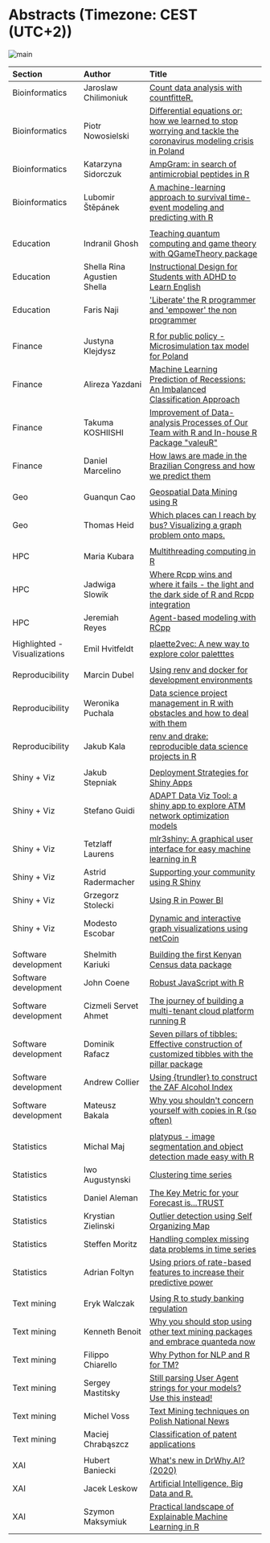 # Abstracts (Timezone: CEST (UTC+2))

<img src="https://raw.githubusercontent.com/WhyR2020/abstracts/master/img/timeline.png"
     alt="main" />


|Section                      |Author                      |Title                                                                                                                                                                                                                                                                     |
|:----------------------------|:---------------------------|:-------------------------------------------------------------------------------------------------------------------------------------------------------------------------------------------------------------------------------------------------------------------------|
|Bioinformatics               |Jaroslaw Chilimoniuk        |[Count data analysis with countfitteR.](https://github.com/WhyR2020/abstracts/blob/master/bioinformatics/count_data_analysis_with_countfitte_r.md)                                                                                                                        |
|Bioinformatics               |Piotr Nowosielski           |[Differential equations or: how we learned to stop worrying and tackle the coronavirus modeling crisis in Poland](https://github.com/WhyR2020/abstracts/blob/master/bioinformatics/new_technologies_at_the_ministry.md)                                                                                                                                  |
|Bioinformatics               |Katarzyna Sidorczuk         |[AmpGram: in search of antimicrobial peptides in R](https://github.com/WhyR2020/abstracts/blob/master/bioinformatics/amp_gram_in_search_of_antimicrobial_peptides_in_r.md)                                                                                                |
|Bioinformatics               |Lubomir Štěpánek            |[A machine-learning approach to survival time-event modeling and predicting with R](https://github.com/WhyR2020/abstracts/blob/master/bioinformatics/a_machine_learning_approach_to_survival_time_event_modeling_and_predicting_with_r.md)                                |
|||
|Education                    |Indranil Ghosh              |[Teaching quantum computing and game theory with QGameTheory package](https://github.com/WhyR2020/abstracts/blob/master/education/teaching_quantum_computing_and_game_theory_with_q_game_theory_package.md)                                                               |
|Education                    |Shella Rina Agustien Shella |[Instructional Design for Students with ADHD to Learn English](https://github.com/WhyR2020/abstracts/blob/master/education/instructional_design_for_students_with_adhd_to_learn_english.md)                                                                               |
|Education                    |Faris Naji                  |['Liberate' the R programmer and 'empower'   the non programmer](https://github.com/WhyR2020/abstracts/blob/master/education/liberate_the_r_programmer_and_empower_the_non_programmer.md)                                                                                   |
|||
|Finance                      |Justyna Klejdysz            |[R for public policy - Microsimulation tax model for Poland](https://github.com/WhyR2020/abstracts/blob/master/finance/r_for_public_policy_microsimulation_tax_model_for_poland.md)                                                                                       |
|Finance                      |Alireza Yazdani             |[Machine Learning Prediction of Recessions: An Imbalanced Classification Approach](https://github.com/WhyR2020/abstracts/blob/master/finance/machine_learning_prediction_of_recessions_an_imbalanced_classification_approach.md)                                          |
|Finance                      |Takuma KOSHIISHI            |[Improvement of Data-analysis Processes of Our Team with R and In-house R Package "valeuR"](https://github.com/WhyR2020/abstracts/blob/master/finance/improvement_of_data_analysis_processes_of_our_team_with_r_and_in_house_r_package_valeu_r.md)                        |
|Finance                      |Daniel Marcelino            |[How laws are made in the Brazilian Congress and how we predict them](https://github.com/WhyR2020/abstracts/blob/master/finance/how_laws_are_made_in_the_brazilian_congress_and_how_we_predict_them.md)                                                                   |
|||
|Geo                          |Guanqun Cao                 |[Geospatial Data Mining using R](https://github.com/WhyR2020/abstracts/blob/master/geo/geospatial_data_mining_using_r.md)                                                                                                                                                 |
|Geo                          |Thomas Heid                 |[Which places can I reach by bus? Visualizing a graph problem onto maps.](https://github.com/WhyR2020/abstracts/blob/master/geo/which_places_can_i_reach_by_bus_visualizing_a_graph_problem_onto_maps.md)                                                               |
|||
|HPC                          |Maria Kubara                |[Multithreading computing in R](https://github.com/WhyR2020/abstracts/blob/master/hpc/multithreading_computing_in_r.md)                                                                                                                                                   |
|HPC                          |Jadwiga Slowik              |[Where Rcpp wins and where it fails - the light and the dark side of R and Rcpp integration](https://github.com/WhyR2020/abstracts/blob/master/hpc/where_rcpp_wins_and_where_it_fails_the_light_and_the_dark_side_of_r_and_rcpp_integration.md)                           |
|HPC                          |Jeremiah Reyes              |[Agent-based modeling with RCpp](https://github.com/WhyR2020/abstracts/blob/master/hpc/agent_based_modeling_with_r_cpp.md)                                                                                                                                                |
|||
|Highlighted - Visualizations |Emil Hvitfeldt              |[plaette2vec: A new way to explore color paletttes](https://github.com/WhyR2020/abstracts/blob/master/highlighted_visualizations/plaette2vec_a_new_way_to_explore_color_paletttes.md)                                                                                     |
|||
|Reproducibility              |Marcin Dubel                |[Using renv and docker for development environments](https://github.com/WhyR2020/abstracts/blob/master/reproducibility/using_renv_and_docker_for_development_environments.md)                                                                                             |
|Reproducibility              |Weronika Puchala            |[Data science project management in R with obstacles and how to deal with them](https://github.com/WhyR2020/abstracts/blob/master/reproducibility/data_science_project_management_in_r_with_obstacles_and_how_to_deal_with_them.md)                                       |
|Reproducibility              |Jakub Kala                  |[renv and drake: reproducible data science projects in R](https://github.com/WhyR2020/abstracts/blob/master/reproducibility/renv_and_drake_reproducible_data_science_projects_in_r.md)                                                                                    |
|||
|Shiny + Viz                  |Jakub Stepniak              |[Deployment Strategies for Shiny Apps](https://github.com/WhyR2020/abstracts/blob/master/shiny_viz/deployment_strategies_for_shiny_apps.md)                                                                                                                               |
|Shiny + Viz                  |Stefano Guidi               |[ADAPT Data Viz Tool: a shiny app to explore ATM network optimization models](https://github.com/WhyR2020/abstracts/blob/master/shiny_viz/adapt_data_viz_tool_a_shiny_app_to_explore_atm_network_optimization_models.md)                                                  |
|Shiny + Viz                  |Tetzlaff Laurens            |[mlr3shiny: A graphical user interface for easy machine learning in R](https://github.com/WhyR2020/abstracts/blob/master/shiny_viz/mlr3shiny_a_graphical_user_interface_for_easy_machine_learning_in_r.md)                                                                |
|Shiny + Viz                  |Astrid Radermacher          |[Supporting your community using R Shiny](https://github.com/WhyR2020/abstracts/blob/master/shiny_viz/supporting_your_community_using_r_shiny.md)                                                                                                                         |
|Shiny + Viz                  |Grzegorz Stolecki           |[Using R in Power BI](https://github.com/WhyR2020/abstracts/blob/master/shiny_viz/using_r_in_power_bi.md)                                                                                                                                                                 |
|Shiny + Viz                  |Modesto Escobar             |[Dynamic and interactive graph visualizations using netCoin](https://github.com/WhyR2020/abstracts/blob/master/shiny_viz/dynamic_and_interactive_graph_visualizations_using_net_coin.md)                                                                                  |
|||
|Software development         |Shelmith Kariuki            |[Building the first Kenyan Census data package](https://github.com/WhyR2020/abstracts/blob/master/software_development/building_the_first_kenyan_census_data_package.md)                                                                                                  |
|Software development         |John Coene                  |[Robust JavaScript with R](https://github.com/WhyR2020/abstracts/blob/master/software_development/robust_java_script_with_r.md)                                                                                                                                           |
|Software development         |Cizmeli Servet Ahmet        |[The journey of building a multi-tenant cloud platform running R](https://github.com/WhyR2020/abstracts/blob/master/software_development/the_journey_of_building_a_multi_tenant_cloud_platform_running_r.md)                                                              |
|Software development         |Dominik Rafacz              |[Seven pillars of tibbles: Effective construction of customized tibbles with the pillar package](https://github.com/WhyR2020/abstracts/blob/master/software_development/seven_pillars_of_tibbles_effective_construction_of_customized_tibbles_with_the_pillar_package.md) |
|Software development         |Andrew Collier              |[Using {trundler} to construct the ZAF Alcohol Index](https://github.com/WhyR2020/abstracts/blob/master/software_development/creating_an_api_package.md)                                                                                                                                              |
|Software development         |Mateusz Bakala              |[Why you shouldn't concern yourself with copies in R (so often)](https://github.com/WhyR2020/abstracts/blob/master/software_development/why_you_shouldn_t_concern_yourself_with_copies_in_r_so_often.md)                                                                  |
|||
|Statistics                   |Michal Maj                  |[platypus - image segmentation and object detection made easy with R](https://github.com/WhyR2020/abstracts/blob/master/statistics/platypus_image_segmentation_and_object_detection_made_easy_with_r.md)                                                                  |
|Statistics                   |Iwo Augustynski             |[Clustering time series](https://github.com/WhyR2020/abstracts/blob/master/statistics/clustering_time_series.md)                                                                                                                                                          |
|Statistics                          |Daniel Aleman               |[The Key Metric for your Forecast is...TRUST](https://github.com/WhyR2020/abstracts/blob/master/xai/the_key_metric_for_your_forecast_is_trust.md)                                                                                                                         |
|Statistics                   |Krystian Zielinski          |[Outlier detection using Self Organizing Map](https://github.com/WhyR2020/abstracts/blob/master/statistics/outlier_detection_using_self_organizing_map.md)                                                                                                                |
|Statistics                   |Steffen Moritz              |[Handling complex missing data problems in time series](https://github.com/WhyR2020/abstracts/blob/master/statistics/handling_complex_missing_data_problems_in_time_series.md)                                                                                            |
|Statistics                   |Adrian Foltyn               |[Using priors of rate-based features to increase their predictive power](https://github.com/WhyR2020/abstracts/blob/master/statistics/using_priors_of_rate_based_features_to_increase_their_predictive_power.md)                                                          |
|||
|Text mining                  |Eryk Walczak                |[Using R to study banking regulation](https://github.com/WhyR2020/abstracts/blob/master/text_mining/using_r_to_study_banking_regulation.md)                                                                                                                               |
|Text mining                  |Kenneth Benoit              |[Why you should stop using other text mining packages and embrace quanteda now](https://github.com/WhyR2020/abstracts/blob/master/text_mining/why_you_should_stop_using_other_text_mining_packages_and_embrace_quanteda_now.md)                                           |
|Text mining                  |Filippo Chiarello           |[Why Python for NLP and R for TM?](https://github.com/WhyR2020/abstracts/blob/master/text_mining/why_python_for_nlp_and_r_for_tm.md)                                                                                                                                      |
|Text mining                  |Sergey Mastitsky            |[Still parsing User Agent strings for your models? Use this instead!](https://github.com/WhyR2020/abstracts/blob/master/text_mining/still_parsing_user_agent_strings_for_your_models_use_this_instead.md)                                                                 |
|Text mining                  |Michel Voss                 |[Text Mining techniques on Polish National News](https://github.com/WhyR2020/abstracts/blob/master/text_mining/text_mining_techniques_on_polish_national_news.md)                                                                                                         |
|Text mining                  |Maciej Chrabąszcz                     |[Classification of patent applications](https://github.com/WhyR2020/abstracts/blob/master/text_mining/classification_of_patent_applications.md)                                                                                                                           |
|||
|XAI                          |Hubert Baniecki             |[What's new in DrWhy.AI? (2020)](https://github.com/WhyR2020/abstracts/blob/master/xai/what_s_new_in_dr_why_ai_2020.md)                                                                                                                                                   |
|XAI                   |Jacek Leskow                |[Artificial Intelligence, Big Data and R.](https://github.com/WhyR2020/abstracts/blob/master/statistics/artificial_intelligence_big_data_and_r.md)                                                                                                                        |
|XAI                          |Szymon Maksymiuk            |[Practical landscape of Explainable Machine Learning in R](https://github.com/WhyR2020/abstracts/blob/master/xai/practical_landscape_of_explainable_machine_learning_in_r.md)                                                                                             |
